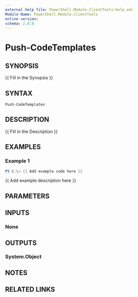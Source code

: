 ```yaml
---
external help file: PowerShell.Module.ClientTools-help.xml
Module Name: PowerShell.Module.ClientTools
online version:
schema: 2.0.0
---
```


# Push-CodeTemplates

## SYNOPSIS
{{ Fill in the Synopsis }}

## SYNTAX

```
Push-CodeTemplates
```

## DESCRIPTION
{{ Fill in the Description }}

## EXAMPLES

### Example 1
```powershell
PS C:\> {{ Add example code here }}
```

{{ Add example description here }}

## PARAMETERS

## INPUTS

### None

## OUTPUTS

### System.Object
## NOTES

## RELATED LINKS
